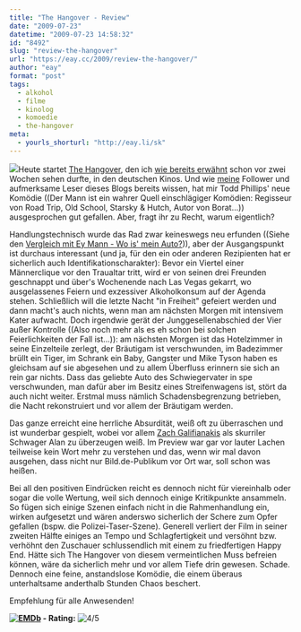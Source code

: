 ```yaml
---
title: "The Hangover - Review"
date: "2009-07-23"
datetime: "2009-07-23 14:58:32"
id: "8492"
slug: "review-the-hangover"
url: "https://eay.cc/2009/review-the-hangover/"
author: "eay"
format: "post"
tags:
  - alkohol
  - filme
  - kinolog
  - komoedie
  - the-hangover
meta:
  - yourls_shorturl: "http://eay.li/sk"
---
```


![](/uploads/2009/hangover.jpg)Heute startet [The Hangover](http://www.imdb.com/title/tt1119646/), den ich [wie bereits erwähnt](//eay.cc/2009/dude-wheres-my-hangover/) schon vor zwei Wochen sehen durfte, in den deutschen Kinos. Und wie [meine](http://twitter.com/Eay) Follower und aufmerksame Leser dieses Blogs bereits wissen, hat mir Todd Phillips' neue Komödie ((Der Mann ist ein wahrer Quell einschlägiger Komödien: Regisseur von Road Trip, Old School, Starsky & Hutch, Autor von Borat...)) ausgesprochen gut gefallen. Aber, fragt ihr zu Recht, warum eigentlich?

Handlungstechnisch wurde das Rad zwar keineswegs neu erfunden ((Siehe den [Vergleich mit Ey Mann - Wo is' mein Auto?](//eay.cc/2009/dude-wheres-my-hangover/))), aber der Ausgangspunkt ist durchaus interessant (und ja, für den ein oder anderen Rezipienten hat er sicherlich auch Identifikationscharakter): Bevor ein Viertel einer Männerclique vor den Traualtar tritt, wird er von seinen drei Freunden geschnappt und über's Wochenende nach Las Vegas gekarrt, wo ausgelassenes Feiern und exzessiver Alkoholkonsum auf der Agenda stehen. Schließlich will die letzte Nacht "in Freiheit" gefeiert werden und dann macht's auch nichts, wenn man am nächsten Morgen mit intensivem Kater aufwacht. Doch irgendwie gerät der Junggesellenabschied der Vier außer Kontrolle ((Also noch mehr als es eh schon bei solchen Feierlichkeiten der Fall ist...)): am nächsten Morgen ist das Hotelzimmer in seine Einzelteile zerlegt, der Bräutigam ist verschwunden, im Badezimmer brüllt ein Tiger, im Schrank ein Baby, Gangster und Mike Tyson haben es gleichsam auf sie abgesehen und zu allem Überfluss erinnern sie sich an rein gar nichts. Dass das geliebte Auto des Schwiegervater in spe verschwunden, man dafür aber im Besitz eines Streifenwagens ist, stört da auch nicht weiter. Erstmal muss nämlich Schadensbegrenzung betrieben, die Nacht rekonstruiert und vor allem der Bräutigam werden.

Das ganze erreicht eine herrliche Absurdität, weiß oft zu überraschen und ist wunderbar gespielt, wobei vor allem [Zach Galifianakis](http://www.zachgalifianakis.com/) als skurriler Schwager Alan zu überzeugen weiß. Im Preview war gar vor lauter Lachen teilweise kein Wort mehr zu verstehen und das, wenn wir mal davon ausgehen, dass nicht nur Bild.de-Publikum vor Ort war, soll schon was heißen.

Bei all den positiven Eindrücken reicht es dennoch nicht für viereinhalb oder sogar die volle Wertung, weil sich dennoch einige Kritikpunkte ansammeln. So fügen sich einige Szenen einfach nicht in die Rahmenhandlung ein, wirken aufgesetzt und wären anderswo sicherlich der Schere zum Opfer gefallen (bspw. die Polizei-Taser-Szene). Generell verliert der Film in seiner zweiten Hälfte einiges an Tempo und Schlagfertigkeit und versöhnt bzw. verhöhnt den Zuschauer schlussendlich mit einem zu friedfertigen Happy End. Hätte sich The Hangover von diesem vermeintlichen Muss befreien können, wäre da sicherlich mehr und vor allem Tiefe drin gewesen. Schade. Dennoch eine feine, anstandslose Komödie, die einem überaus unterhaltsame anderthalb Stunden Chaos beschert.

Empfehlung für alle Anwesenden!

 **[![EMDb](/uploads/pages/emdb/emdb_mini.gif)](http://eay.cc/emdb/) - Rating:** ![4/5](/uploads/pages/emdb/s_4.gif)
